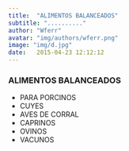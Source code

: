 ```yaml
---
title:  "ALIMENTOS BALANCEADOS"
subtitle: ".........."
author: "Wferr"
avatar: "img/authors/wferr.png"
image: "img/d.jpg"
date:   2015-04-23 12:12:12
---
```


### ALIMENTOS BALANCEADOS
- PARA PORCINOS
- CUYES
- AVES DE CORRAL
- CAPRINOS
- OVINOS
- VACUNOS